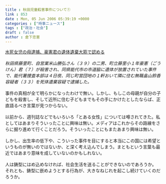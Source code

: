 ```yaml
---
title : 秋田児童殺害事件について①
link : 853
date : Mon, 05 Jun 2006 05:39:19 +0000
categories : ["時事ニュース"]
tags : ["政治・社会"]
draft : false
author : 倉下忠憲
---
```


<A HREF="http://www.yomiuri.co.jp/feature/fe6300/news/20060604it13.htm" TARGET="_blank">水死女児の母逮捕、豪憲君の遺体遺棄大筋で認める</A><BR><BR><I>秋田県藤里町、自営業米山勝弘さん（３９）の二男、町立藤里小１年豪憲（ごうけん）君（７）が殺害され、同県能代市の市道脇に遺体が放置されていた事件で、能代署捜査本部は４日夜、同じ町営団地の１軒おいて隣に住む無職畠山鈴香容疑者（３３）を死体遺棄容疑で逮捕した。</I><BR><BR>事件の真相が全て明らかになったわけで無い。しかし、もしこの母親が自分の子どもを殺害し、そして近所に住む子どもまでもその手にかけたとしたならば、正直語るべき言葉が見つからない。<BR><BR>以前から、週刊誌などでもいろいろ「とある女性」については噂されてきた。私としてはあまりそういったことに興味は無い。メディアはこれからその路線をさらに掘り進めて行くことだろう。そういったことにもまたあまり興味は無い。<BR><BR>しかし、出生率の低下や、こういった事件を目にすると本当にこの国には希望というものが無いのではないか、と深く考え込んでしまう。まともという言葉も最近ではあまり意味を成していないのかもしれない。<BR><BR>人は鋳型にはめ込めなければ、社会生活を送ることができないのであろうか。<BR>それとも、鋳型に嵌めようとする行為が、大きなねじれを起こし続けていくのだろうか。<BR><br><br>
